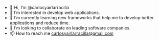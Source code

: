 - 👋 Hi, I’m @carlosyairlarracilla
- 👀 I’m interested in develop web applications.
- 🌱 I’m currently learning new frameworks that help me to develop better applications and reduce time.
- 💞️ I’m looking to collaborate on leading software companies.
- 📫 How to reach me carlosyairlarracilla@gmail.com

<!---
carlosyairlarracilla/carlosyairlarracilla is a ✨ special ✨ repository because its `README.md` (this file) appears on your GitHub profile.
You can click the Preview link to take a look at your changes.
--->
